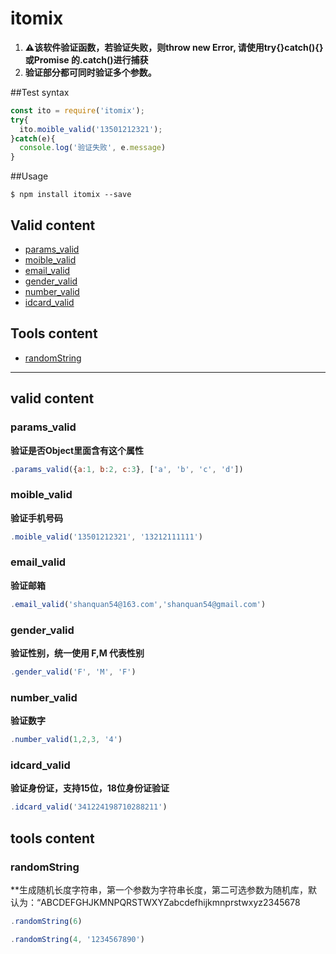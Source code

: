 # itomix

1. **⚠️该软件验证函数，若验证失败，则throw new Error, 请使用try{}catch(){} 或Promise 的.catch()进行捕获**
2. **验证部分都可同时验证多个参数。**

##Test syntax

```js
const ito = require('itomix');
try{
  ito.moible_valid('13501212321');
}catch(e){
  console.log('验证失败', e.message)
}
```

##Usage

```console
$ npm install itomix --save
```

## Valid content

- [params_valid](#params_valid)
- [moible_valid](#moible_valid)
- [email_valid](#email_valid)
- [gender_valid](#gender_valid)
- [number_valid](#number_valid)
- [idcard_valid](#idcard_valid)

## Tools content

- [randomString](#randomString)


***

## valid content

### params_valid
**验证是否Object里面含有这个属性**
```js
.params_valid({a:1, b:2, c:3}, ['a', 'b', 'c', 'd'])
```
### moible_valid 
**验证手机号码**
```js
.moible_valid('13501212321', '13212111111')
```
### email_valid
**验证邮箱**
```js
.email_valid('shanquan54@163.com','shanquan54@gmail.com')
```
### gender_valid
**验证性别，统一使用 F,M 代表性别**
```js
.gender_valid('F', 'M', 'F')
```
### number_valid
**验证数字**
```js
.number_valid(1,2,3, '4')
```
### idcard_valid
**验证身份证，支持15位，18位身份证验证**
```js
.idcard_valid('341224198710288211')
```

## tools content

### randomString
**生成随机长度字符串，第一个参数为字符串长度，第二可选参数为随机库，默认为：“ABCDEFGHJKMNPQRSTWXYZabcdefhijkmnprstwxyz2345678
```js
.randomString(6)
```
```js
.randomString(4, '1234567890')
```